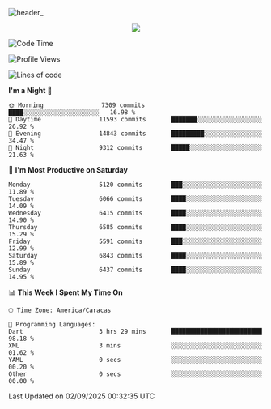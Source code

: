 ![header_](https://github.com/user-attachments/assets/4010d822-ccdc-4198-b608-18c773338d18)


<p align="center">
  <a href="http://www.github.com/thevacs">
    <img src="https://github-readme-streak-stats.herokuapp.com/?user=thevacs&stroke=ffffff&background=1c1917&ring=0891b2&fire=0891b2&currStreakNum=ffffff&currStreakLabel=0891b2&sideNums=ffffff&sideLabels=ffffff&dates=ffffff&hide_border=true" />
  </a>
</p>

<!--START_SECTION:waka-->
![Code Time](http://img.shields.io/badge/Code%20Time-3%2C644%20hrs%2053%20mins-blue)

![Profile Views](http://img.shields.io/badge/Profile%20Views-0-blue)

![Lines of code](https://img.shields.io/badge/From%20Hello%20World%20I%27ve%20Written-8.0%20million%20lines%20of%20code-blue)

**I'm a Night 🦉** 

```text
🌞 Morning                7309 commits        ████░░░░░░░░░░░░░░░░░░░░░   16.98 % 
🌆 Daytime                11593 commits       ███████░░░░░░░░░░░░░░░░░░   26.92 % 
🌃 Evening                14843 commits       █████████░░░░░░░░░░░░░░░░   34.47 % 
🌙 Night                  9312 commits        █████░░░░░░░░░░░░░░░░░░░░   21.63 % 
```
📅 **I'm Most Productive on Saturday** 

```text
Monday                   5120 commits        ███░░░░░░░░░░░░░░░░░░░░░░   11.89 % 
Tuesday                  6066 commits        ████░░░░░░░░░░░░░░░░░░░░░   14.09 % 
Wednesday                6415 commits        ████░░░░░░░░░░░░░░░░░░░░░   14.90 % 
Thursday                 6585 commits        ████░░░░░░░░░░░░░░░░░░░░░   15.29 % 
Friday                   5591 commits        ███░░░░░░░░░░░░░░░░░░░░░░   12.99 % 
Saturday                 6843 commits        ████░░░░░░░░░░░░░░░░░░░░░   15.89 % 
Sunday                   6437 commits        ████░░░░░░░░░░░░░░░░░░░░░   14.95 % 
```


📊 **This Week I Spent My Time On** 

```text
🕑︎ Time Zone: America/Caracas

💬 Programming Languages: 
Dart                     3 hrs 29 mins       █████████████████████████   98.18 % 
XML                      3 mins              ░░░░░░░░░░░░░░░░░░░░░░░░░   01.62 % 
YAML                     0 secs              ░░░░░░░░░░░░░░░░░░░░░░░░░   00.20 % 
Other                    0 secs              ░░░░░░░░░░░░░░░░░░░░░░░░░   00.00 % 
```


 Last Updated on 02/09/2025 00:32:35 UTC
<!--END_SECTION:waka-->
